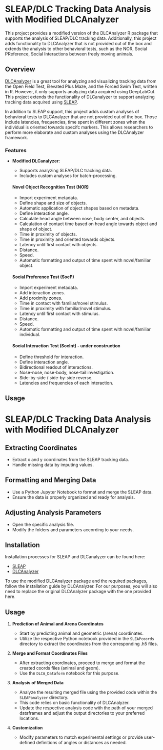 # **SLEAP/DLC Tracking Data Analysis with Modified DLCAnalyzer**

This project provides a modified version of the DLCAnalyzer R package that supports the analysis of SLEAP/DLC tracking data. Additionally, this project adds functionality to DLCAnalyzer that is not provided out of the box and extends the analysis to other behavioral tests, such as the NOR, Social PReference, Social Interactions between freely moving animals.

## Overview

[DLCAnalyzer](https://github.com/ETHZ-INS/DLCAnalyzer) is a great tool for analyzing and visualizing tracking data from the Open Field Test, Elevated Plus Maze, and the Forced Swim Test, written in R. However, it only supports analyzing data acquired using DeepLabCut. This project extends the functionality of DLCanalyzer to support analyzing tracking data acquired using [SLEAP](https://sleap.ai).

In addition to SLEAP support, this project adds custom analyses of behavioral tests to DLCAnalyzer that are not provided out of the box. Those include latencies, frequencies, time spent in different zones when the individual is oriented towards specifc markers. This allows researchers to perform more elaborate and custom analyses using the DLCAnalyzer framework.

### Features

* **Modified DLCanalyzer:**
  - Supports analyzing SLEAP/DLC tracking data.
  - Includes custom analyses for batch-processing.

  #### Novel Object Recognition Test (NOR)
  - Import experiment metadata.
  - Define shape and size of objects.
  - Automatic application of object shapes based on metadata.
  - Define interaction angle.
  - Calculate head angle between nose, body center, and objects.
  - Calculation of contact time based on head angle towards object and shape of object.
  - Time in proximity of objects.
  - Time in proximity and oriented towards objects.
  - Latency until first contact with objects.
  - Distance.
  - Speed.
  - Automatic formatting and output of time spent with novel/familiar object.

  #### Social Preference Test (SocP)
  - Import experiment metadata.
  - Add interaction zones.
  - Add proximity zones.
  - Time in contact with familiar/novel stimulus.
  - Time in proximity with familiar/novel stimulus.
  - Latency until first contact with stimulus.
  - Distance.
  - Speed.
  - Automatic formatting and output of time spent with novel/familiar individual.

  #### Social Interaction Test (SocInt) - under construction
  - Define threshold for interaction.
  - Define interaction angle.
  - Bidirectional readout of interactions.
  - Nose-nose, nose-body, nose-tail investigation.
  - Side-by-side / side-by-side reverse.
  - Latencies and frequencies of each interaction.

## Usage
# **SLEAP/DLC Tracking Data Analysis with Modified DLCAnalyzer**

## Extracting Coordinates

- Extract x and y coordinates from the SLEAP tracking data.
- Handle missing data by imputing values.

## Formatting and Merging Data

- Use a Python Jupyter Notebook to format and merge the SLEAP data.
- Ensure the data is properly organized and ready for analysis.

## Adjusting Analysis Parameters

- Open the specific analysis file.
- Modify the folders and parameters according to your needs.

## Installation

Installation processes for SLEAP and DLCanalyzer can be found here:
* [SLEAP](https://sleap.ai/installation.html)
* [DLCAnalyzer](https://github.com/ETHZ-INS/DLCAnalyzer#getting-started)

To use the modified DLCAnalyzer package and the required packages, follow the installation guide by DLCAnalyzer.
For our purposes, you will also need to replace the original DLCAnalyzer package with the one provided here.

## Usage

1. **Prediction of Animal and Arena Coordinates**
   
   - Start by predicting animal and geometric (arena) coordinates.
   - Utilize the respective Python notebook provided in the `SLEAPcoords` directory to extract the coordinates from the corresponding .h5 files.

2. **Merge and Format Coordinates Files**
   
   - After extracting coordinates, proceed to merge and format the created coords files (animal and geom).
   - Use the `DLCA_Dataform` notebook for this purpose.

3. **Analysis of Merged Data**
   
   - Analyze the resulting merged file using the provided code within the `SLEAPanalyzer` directory.
   - This code relies on basic functionality of DLCAnalyzer.
   - Update the respective analysis code with the path of your merged dataframes and adjust the output directories to your preferred locations.

4. **Customization**
   
   - Modify parameters to match experimental settings or provide user-defined definitions of angles or distances as needed.
